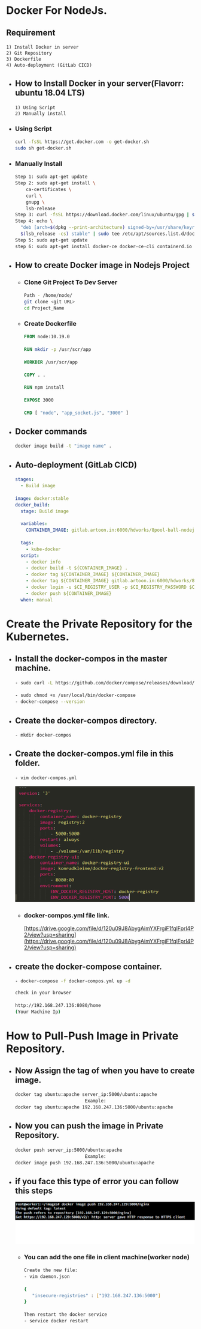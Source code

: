 # Docker For NodeJs.

## Requirement
```
1) Install Docker in server
2) Git Repository
3) Dockerfile
4) Auto-deployment (GitLab CICD)
```
- <h2> How to Install Docker in your server(Flavorr: ubuntu 18.04 LTS) </h2>

  ```
  1) Using Script
  2) Manually install
  ```
- <h3> Using Script </h3>

  ```bash
  curl -fsSL https://get.docker.com -o get-docker.sh
  sudo sh get-docker.sh
  ```
- <h3> Manually Install </h3>

  ```bash
  Step 1: sudo apt-get update
  Step 2: sudo apt-get install \
      ca-certificates \
      curl \
      gnupg \
      lsb-release
  Step 3: curl -fsSL https://download.docker.com/linux/ubuntu/gpg | sudo gpg --dearmor -o /usr/share/keyrings/docker-archive-keyring.gpg
  Step 4: echo \
    "deb [arch=$(dpkg --print-architecture) signed-by=/usr/share/keyrings/docker-archive-keyring.gpg] https://download.docker.com/linux/ubuntu \
    $(lsb_release -cs) stable" | sudo tee /etc/apt/sources.list.d/docker.list > /dev/null
  Step 5: sudo apt-get update
  step 6: sudo apt-get install docker-ce docker-ce-cli containerd.io
  ```

- <h2> How to create Docker image in Nodejs Project </h2>

  - <h3> Clone Git Project To Dev Server</h3>

    ```bash
    Path - /home/node/
    git clone <git URL>
    cd Project_Name
    ```
  - <h3> Create Dockerfile </h3>

    ```Dockerfile
    FROM node:10.19.0
      
    RUN mkdir -p /usr/scr/app

    WORKDIR /usr/scr/app

    COPY . .

    RUN npm install

    EXPOSE 3000

    CMD [ "node", "app_socket.js", "3000" ]

    ```

- <h2> Docker commands </h2>

  ```bash
  docker image build -t "image name" .
  ```

- <h2> Auto-deployment (GitLab CICD) </h2>

  ```yaml
  stages:
    - Build image

  image: docker:stable
  docker_build:
    stage: Build image

    variables:
      CONTAINER_IMAGE: gitlab.artoon.in:6000/hdworks/8pool-ball-nodejs:${CI_COMMIT_SHORT_SHA}
    
    tags:
      - kube-docker
    script:
      - docker info
      - docker build -t ${CONTAINER_IMAGE} .
      - docker tag ${CONTAINER_IMAGE} ${CONTAINER_IMAGE}
      - docker tag ${CONTAINER_IMAGE} gitlab.artoon.in:6000/hdworks/8pool-ball-nodejs:latest
      - docker login -u $CI_REGISTRY_USER -p $CI_REGISTRY_PASSWORD $CI_REGISTRY
      - docker push ${CONTAINER_IMAGE}
    when: manual

  ```
# Create the Private Repository for the Kubernetes.

- <h2>Install the docker-compos in the master machine.</h2>

  ```bash
  - sudo curl -L https://github.com/docker/compose/releases/download/1.21.2/docker-compose-`uname -s`-`uname -m` -o /usr/local/bin/docker-compose

  - sudo chmod +x /usr/local/bin/docker-compose
  - docker-compose --version
  ```

- <h2>Create the docker-compos directory.</h2>

  ```bash
  - mkdir docker-compos
  ```

- <h2>Create the docker-compos.yml file in this folder.</h2>

  ```bash
  - vim docker-compos.yml
  ```

  ![Getting Started](./Docker-compose.png)
  - <h3>docker-compos.yml file link.</h3>

    [https://drive.google.com/file/d/120u09J8AbygAimYXFrgiF1fqlFprl4P2/view?usp=sharing](https://drive.google.com/file/d/120u09J8AbygAimYXFrgiF1fqlFprl4P2/view?usp=sharing)

- <h2>create the docker-compose container.</h2>

  ```bash
  - docker-compose -f docker-compos.yml up -d
  ```
  ```bash
  check in your browser

  http://192.168.247.136:8080/home
  (Your Machine Ip)
  ```

# How to Pull-Push Image in Private Repository.

- <h2>Now Assign the tag of when you have to create image.</h2>

  ```bash
  docker tag ubuntu:apache server_ip:5000/ubuntu:apache
                            Example:
  docker tag ubuntu:apache 192.168.247.136:5000/ubuntu:apache
  ```
- <h2>Now you can push the image in Private Repository.</h2>

  ```bash
  docker push server_ip:5000/ubuntu:apache
                            Example:
  docker image push 192.168.247.136:5000/ubuntu:apache
  ```

- <h2>if you face this type of error you can follow this steps</h2>

  ![Getting Started](./private.png)
  
  - <h3>You can add the one file in client machine(worker node)</h3>

    ```bash
    Create the new file:
    - vim daemon.json

    {
       "insecure-registries" : ["192.168.247.136:5000"]
    }

    Then restart the docker service
    - service docker restart
    ```

